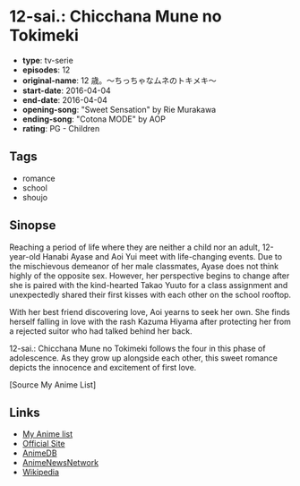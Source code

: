 # 12-sai.: Chicchana Mune no Tokimeki

-   **type**: tv-serie
-   **episodes**: 12
-   **original-name**: 12 歳。～ちっちゃなムネのトキメキ～
-   **start-date**: 2016-04-04
-   **end-date**: 2016-04-04
-   **opening-song**: "Sweet Sensation" by Rie Murakawa
-   **ending-song**: "Cotona MODE" by AOP
-   **rating**: PG - Children

## Tags

-   romance
-   school
-   shoujo

## Sinopse

Reaching a period of life where they are neither a child nor an adult, 12-year-old Hanabi Ayase and Aoi Yui meet with life-changing events. Due to the mischievous demeanor of her male classmates, Ayase does not think highly of the opposite sex. However, her perspective begins to change after she is paired with the kind-hearted Takao Yuuto for a class assignment and unexpectedly shared their first kisses with each other on the school rooftop.

With her best friend discovering love, Aoi yearns to seek her own. She finds herself falling in love with the rash Kazuma Hiyama after protecting her from a rejected suitor who had talked behind her back.

12-sai.: Chicchana Mune no Tokimeki follows the four in this phase of adolescence. As they grow up alongside each other, this sweet romance depicts the innocence and excitement of first love.

[Source My Anime List]

## Links

-   [My Anime list](https://myanimelist.net/anime/32601/12-sai__Chicchana_Mune_no_Tokimeki)
-   [Official Site](http://www.shogakukan.co.jp/pr/12sai/)
-   [AnimeDB](http://anidb.info/perl-bin/animedb.pl?show=anime&aid=11899)
-   [AnimeNewsNetwork](http://www.animenewsnetwork.com/encyclopedia/anime.php?id=18049)
-   [Wikipedia](http://en.wikipedia.org/wiki/Age_12)
